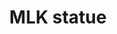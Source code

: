 ---
pid: LLG165
title: MLK statue
location_transcription: center city
zipcode: '19144'
outside_phl: 
neighborhood: Germantown
age: '17'
age_range: 13-19
instagram: 
image_file_name: LLG_165.jpg
proposal_transcription: "#NAME?"
topic: African Americans,Figure,History,Human Rights,Inequality,Politics,Social Justice,Freedom,Race
  Ethnicity
topic_summary: 0, 0, 0, 0, 0, 0, 0, 0, 0
type: Sculpture Statue
keywords_other: mlk, martin luther king, civil rights
credit: Caroline
image_labels: 
twitter: 
facebook: 
permalink: "/monuments/llg165/"
layout: item-page
---
